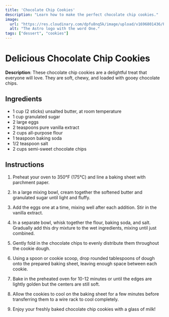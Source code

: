 ```yaml
---
title: 'Chocolate Chip Cookies'
description: "Learn how to make the perfect chocolate chip cookies."
image:
  url: "https://res.cloudinary.com/dpfu8nq5k/image/upload/v1696801436/Project-11/12_cf5uie.png"
  alt: "The Astro logo with the word One."
tags: ["dessert", "cookies"]
---
```


# Delicious Chocolate Chip Cookies

**Description**: These chocolate chip cookies are a delightful treat that everyone will love. They are soft, chewy, and loaded with gooey chocolate chips.

## Ingredients

- 1 cup (2 sticks) unsalted butter, at room temperature
- 1 cup granulated sugar
- 2 large eggs
- 2 teaspoons pure vanilla extract
- 2 cups all-purpose flour
- 1 teaspoon baking soda
- 1/2 teaspoon salt
- 2 cups semi-sweet chocolate chips

## Instructions

1. Preheat your oven to 350°F (175°C) and line a baking sheet with parchment paper.

2. In a large mixing bowl, cream together the softened butter and granulated sugar until light and fluffy.

3. Add the eggs one at a time, mixing well after each addition. Stir in the vanilla extract.

4. In a separate bowl, whisk together the flour, baking soda, and salt. Gradually add this dry mixture to the wet ingredients, mixing until just combined.

5. Gently fold in the chocolate chips to evenly distribute them throughout the cookie dough.

6. Using a spoon or cookie scoop, drop rounded tablespoons of dough onto the prepared baking sheet, leaving enough space between each cookie.

7. Bake in the preheated oven for 10-12 minutes or until the edges are lightly golden but the centers are still soft.

8. Allow the cookies to cool on the baking sheet for a few minutes before transferring them to a wire rack to cool completely.

9. Enjoy your freshly baked chocolate chip cookies with a glass of milk!
